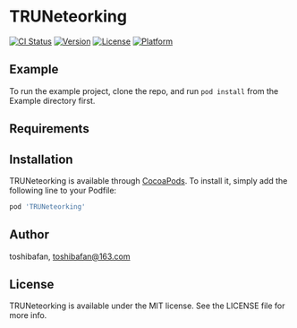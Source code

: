 # TRUNeteorking

[![CI Status](https://img.shields.io/travis/toshibafan/TRUNeteorking.svg?style=flat)](https://travis-ci.org/toshibafan/TRUNeteorking)
[![Version](https://img.shields.io/cocoapods/v/TRUNeteorking.svg?style=flat)](https://cocoapods.org/pods/TRUNeteorking)
[![License](https://img.shields.io/cocoapods/l/TRUNeteorking.svg?style=flat)](https://cocoapods.org/pods/TRUNeteorking)
[![Platform](https://img.shields.io/cocoapods/p/TRUNeteorking.svg?style=flat)](https://cocoapods.org/pods/TRUNeteorking)

## Example

To run the example project, clone the repo, and run `pod install` from the Example directory first.

## Requirements

## Installation

TRUNeteorking is available through [CocoaPods](https://cocoapods.org). To install
it, simply add the following line to your Podfile:

```ruby
pod 'TRUNeteorking'
```

## Author

toshibafan, toshibafan@163.com

## License

TRUNeteorking is available under the MIT license. See the LICENSE file for more info.
